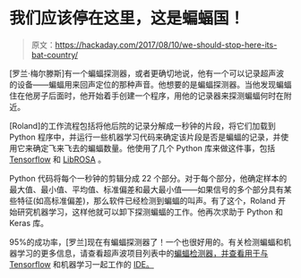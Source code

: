 # 我们应该停在这里，这是蝙蝠国！

> 原文：<https://hackaday.com/2017/08/10/we-should-stop-here-its-bat-country/>

[罗兰·梅尔滕斯]有一个蝙蝠探测器，或者更确切地说，他有一个可以记录超声波的设备——蝙蝠用来回声定位的那种声音。他想要的是蝙蝠探测器。当他发现蝙蝠住在他房子后面时，他开始着手创建一个程序，用他的记录器来探测蝙蝠何时在附近。

[Roland]的工作流程包括将他后院的记录分解成一秒钟的片段，将它们加载到 Python 程序中，并运行一些机器学习代码来确定该片段是否是蝙蝠的记录，并使用它来确定飞来飞去的蝙蝠数量。他使用了几个 Python 库来做这件事，包括 [Tensorflow](https://www.tensorflow.org/) 和 [LibROSA](https://librosa.github.io/librosa/) 。

Python 代码将每个一秒钟的剪辑分成 22 个部分。对于每个部分，他确定样本的最大值、最小值、平均值、标准偏差和最大最小值——如果信号的多个部分具有某些特征(如高标准偏差)，那么软件已经检测到蝙蝠的叫声。有了这个，Roland 开始研究机器学习，这样他就可以卸下探测蝙蝠的工作。他再次求助于 Python 和 Keras 库。

95%的成功率，[罗兰]现在有蝙蝠探测器了！一个也很好用的。有关检测蝙蝠和机器学习的更多信息，请查看超声波项目列表中的[蝙蝠检测器，并查看用于与 Tensorflow](https://hackaday.com/2016/01/16/hacklet-91-ultrasonic-projects/) 和机器学习一起工作的 [IDE。](https://hackaday.com/2017/06/27/machine-learning-ide-in-alpha/)